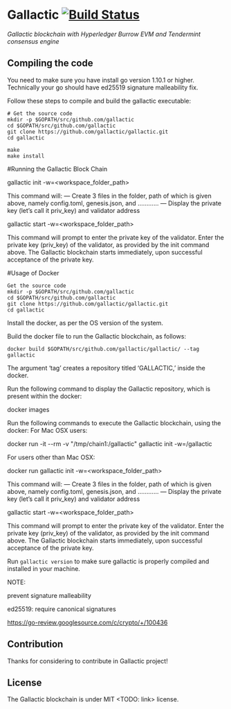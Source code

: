 # Gallactic [![Build Status](https://api.travis-ci.org/gallactic/gallactic.svg?branch=master)](https://travis-ci.org/gallactic/gallactic) 
*Gallactic blockchain with Hyperledger Burrow EVM and Tendermint consensus engine*

## Compiling the code
You need to make sure you have install go version 1.10.1 or higher. Technically your go should have ed25519 signature malleability fix.

Follow these steps to compile and build the gallactic executable:

```
# Get the source code
mkdir -p $GOPATH/src/github.com/gallactic
cd $GOPATH/src/github.com/gallactic
git clone https://github.com/gallactic/gallactic.git
cd gallactic

make
make install
```
#Running the Gallactic Block Chain

 gallactic init -w=<workspace_folder_path>

 This command will:
— Create 3 files in the folder, path of which is given above, namely config.toml, genesis.json, and …………
— Display the private key (let’s call it priv_key) and validator address 

 gallactic start -w=<workspace_folder_path>

This command will prompt to enter the private key of the validator. Enter the private key (priv_key) of the validator, as provided by the init command above.
The Gallactic blockchain starts immediately, upon successful acceptance of the private key.


#Usage of Docker

    Get the source code
	mkdir -p $GOPATH/src/github.com/gallactic
	cd $GOPATH/src/github.com/gallactic
	git clone https://github.com/gallactic/gallactic.git
	cd gallactic

Install the docker, as per the OS version of the system.
	
Build the docker file to run the Gallactic blockchain, as follows:

	docker build $GOPATH/src/github.com/gallactic/gallactic/ --tag gallactic

The argument ‘tag’ creates a repository titled ‘GALLACTIC,’ inside the docker.

Run the following command to display the Gallactic repository, which is present within the docker:

 docker images

 Run the following commands to execute the Gallactic blockchain, using the docker:
For Mac OSX users:

docker run -it --rm -v "/tmp/chain1:/gallactic"  gallactic init -w=/gallactic

For users other than Mac OSX:

docker run gallactic init -w=<workspace_folder_path>

This command will:
— Create 3 files in the folder, path of which is given above, namely config.toml, genesis.json, and …………
— Display the private key (let’s call it priv_key) and validator address 

gallactic start -w=<workspace_folder_path>

This command will prompt to enter the private key of the validator. Enter the private key (priv_key) of the validator, as provided by the init command above.
The Gallactic blockchain starts immediately, upon successful acceptance of the private key.

Run `gallactic version` to make sure gallactic is properly compiled and installed in your machine.

NOTE:

prevent signature malleability

ed25519: require canonical signatures

https://go-review.googlesource.com/c/crypto/+/100436

## Contribution
Thanks for considering to contribute in Gallactic project!

## License
The Gallactic blockchain is under MIT <TODO: link> license.

